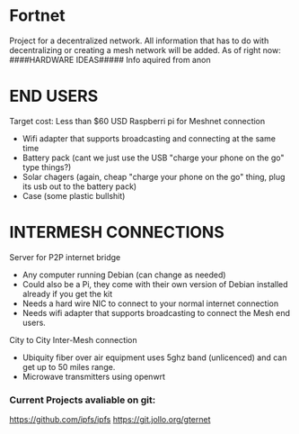 # Fortnet
Project for a decentralized network.
All information that has to do with decentralizing or creating a mesh network will be added.
As of right now:
####HARDWARE IDEAS#####
Info aquired from anon
# END USERS #
Target cost: Less than $60 USD
Raspberri pi for Meshnet connection
- Wifi adapter that supports broadcasting and connecting at the same time
- Battery pack (cant we just use the USB "charge your phone on the go" type things?)
- Solar chagers (again, cheap "charge your phone on the go" thing, plug its usb out to the battery pack)
- Case (some plastic bullshit)

# INTERMESH CONNECTIONS #

Server for P2P internet bridge
- Any computer running Debian (can change as needed)
- Could also be a Pi, they come with their own version of Debian installed already if you get the kit
- Needs a hard wire NIC to connect to your normal internet connection
- Needs wifi adapter that supports broadcasting to connect the Mesh end users.

City to City Inter-Mesh connection
- Ubiquity fiber over air equipment uses 5ghz band (unlicenced) and can get up to 50 miles range.
- Microwave transmitters using openwrt 


### Current Projects avaliable on git:
https://github.com/ipfs/ipfs
https://git.jollo.org/gternet


